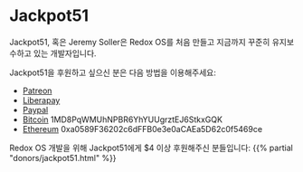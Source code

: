 # Jackpot51

Jackpot51, 혹은 Jeremy Soller은 Redox OS를 처음 만들고 지금까지 꾸준히 유지보수하고 있는 개발자입니다.

Jackpot51을 후원하고 싶으신 분은 다음 방법을 이용해주세요:

- [Patreon](https://www.patreon.com/redox_os)
- [Liberapay](https://liberapay.com/redox_os)
- [Paypal](https://www.paypal.me/redoxos)
- [Bitcoin](bitcoin:1MD8PqWMUhNPBR6YhYUUgrztEJ6StkxGQK) 1MD8PqWMUhNPBR6YhYUUgrztEJ6StkxGQK
- [Ethereum](ethereum:0xa0589F36202c6dFFB0e3e0aCAEa5D62c0f5469ce) 0xa0589F36202c6dFFB0e3e0aCAEa5D62c0f5469ce

Redox OS 개발을 위해 Jackpot51에게 $4 이상 후원해주신 분들입니다:
{{% partial "donors/jackpot51.html" %}}
